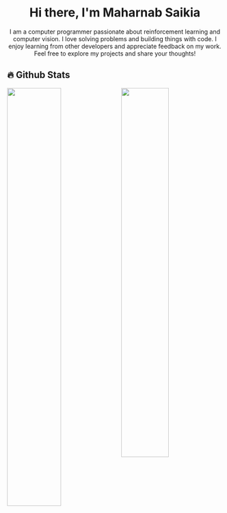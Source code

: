<h1 align="center">Hi there, I'm Maharnab Saikia</h1>
<p align="center">I am a computer programmer passionate about reinforcement learning and computer vision. I love solving problems and building things with code. I enjoy learning from other developers and appreciate feedback on my work. Feel free to explore my projects and share your thoughts!</p>

## 🔥 Github Stats
<img align="right" width="47%" src="https://i.imgur.com/C1kWoWh.jpeg"/>
<a href="https://github.com/Maharnab-Saikia"><img width="50%" src="https://github-readme-stats.vercel.app/api?username=Maharnab-Saikia&show_icons=true&theme=radical&rank_icon=github"></a>
